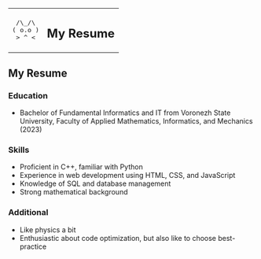 <table>
<tr>
<td>

<pre>
 /\_/\
( o.o )
 > ^ <
</pre>

</td>
<td>

## My Resume

</td>
</tr>
</table>

## My Resume

### Education
- Bachelor of Fundamental Informatics and IT from Voronezh State University, 
  Faculty of Applied Mathematics, Informatics, and Mechanics (2023)

### Skills
- Proficient in C++, familiar with Python
- Experience in web development using HTML, CSS, and JavaScript
- Knowledge of SQL and database management
- Strong mathematical background


### Additional
- Like physics a bit
- Enthusiastic about code optimization, but also like to choose best-practice

<!--
**timirgfleev/timirgfleev** is a ✨ _special_ ✨ repository because its `README.md` (this file) appears on your GitHub profile.


Man, I dont know if my resume is too big...((( I like to be as much short to introduce myself, but it's hard to do so on the internet...



Here are some ideas to get you started:

- 🔭 I’m currently working on ...
- 🌱 I’m currently learning ...
- 👯 I’m looking to collaborate on ...
- 🤔 I’m looking for help with ...
- 💬 Ask me about ...
- 📫 How to reach me: ...
- 😄 Pronouns: ...
- ⚡ Fun fact: ...





## My Resume

### Education
- 



### Work Experience 

### Projects
- [Project 1](https://github.com/username/project1): A description of project

-->
